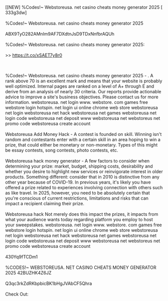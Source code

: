 [[NEW] %Codes!~ Webstoreusa. net casino cheats money generator 2025 [ 333g3dw]
<br>
<br>%Codes!~ Webstoreusa. net casino cheats money generator 2025
<br>
<br>ABX9TyO282AMnIm9AF7DXdtnJsD9TDxNnfbrAQUh
<br>
<br>%Codes!~ Webstoreusa. net casino cheats money generator 2025:
<br>
<br> >> https://t.co/xSAET7y8r0

<br>
<br>%Codes!~ Webstoreusa. net casino cheats money generator 2025 - . A rank above 70 is an excellent mark and means that your website is probably well optimized. Internal pages are ranked on a level of A+ through E and derive from an analysis of nearly 30 criteria. Our reports provide actionable advice to improve a site's business objectives. Please contact us for more information. webstoreusa. net login www. webstore. com games free webstore login hotspin. net login ui online chrome web store webstoreusa net login webstoreusa net hack webstoreusa net games webstoreusa net login code webstoreusa net deposit www webstoreusa net webstoreus net promo code webstoreusa create account
<br>
<br>Webstoreusa Add Money Hack - A contest is founded on skill. Winning isn't random and contestants enter with a certain skill in an area hoping to win a prize, that could either be monetary or non-monetary. Types of this might be essay contests, song contests, photo contests, etc. 
<br>
<br>Webstoreusa hack money generator - A few factors to consider when determining your prize: market, budget, shipping costs, desirability and whether you desire to highlight new services or reinvigorate interest in older products. Something different: consider that in 2010 is distinctive from any other year because of COVID-19. In previous years, it's likely you have offered a prize related to experiences involving connection with others such as like travel. In 2025, however, you need to be absolutely certain that you're conscious of current restrictions, limitations and risks that can impact a recipient claiming their prize. 
<br>
<br>Webstoreusa hack Not merely does this impact the prizes, it impacts from what your audience wants today regarding platform you employ to host your sweepstakes. webstoreusa. net login www. webstore. com games free webstore login hotspin. net login ui online chrome web store webstoreusa net login webstoreusa net hack webstoreusa net games webstoreusa net login code webstoreusa net deposit www webstoreusa net webstoreus net promo code webstoreusa create account
<br>
<br>430Yq9fTCDm1
<br>
<br>%CODES!~ WEBSTOREUSA. NET CASINO CHEATS MONEY GENERATOR 2025 42BUZHK4Z6JZ
<br>
<br>Q3qc3rkZdRKbpbicBK1bHgJVAbCF5Qhra
<br>
<br>Check Out: 

<br>
